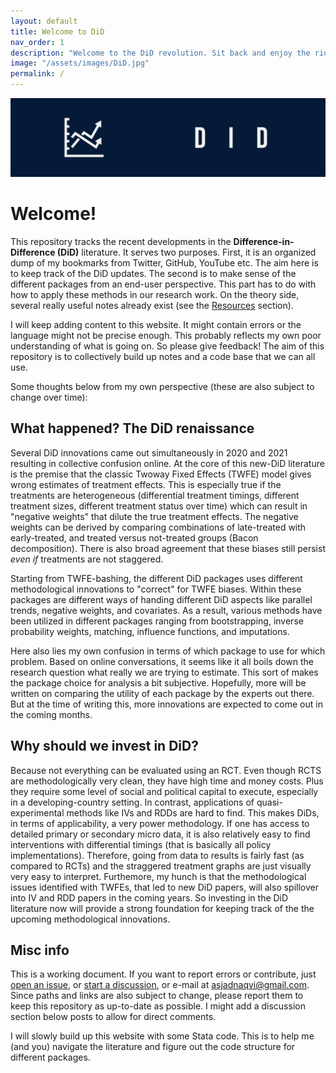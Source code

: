 ```yaml
---
layout: default
title: Welcome to DiD
nav_order: 1
description: "Welcome to the DiD revolution. Sit back and enjoy the ride."
image: "/assets/images/DiD.jpg"
permalink: /
---
```


<img src="./assets/images/DiD_banner.jpg">

# Welcome!

This repository tracks the recent developments in the **Difference-in-Difference (DiD)** literature. It serves two purposes. First, it is an organized dump of my bookmarks from Twitter, GitHub, YouTube etc. The aim here is to keep track of the DiD updates. The second is to make sense of the different packages from an end-user perspective. This part has to do with how to apply these methods in our research work. On the theory side, several really useful notes already exist (see the [Resources](https://asjadnaqvi.github.io/DiD/docs/resources) section).

I will keep adding content to this website. It might contain errors or the language might not be precise enough. This probably reflects my own poor understanding of what is going on. So please give feedback! The aim of this repository is to collectively build up notes and a code base that we can all use.

Some thoughts below from my own perspective (these are also subject to change over time):


## What happened? The DiD renaissance

Several DiD innovations came out simultaneously in 2020 and 2021 resulting in collective confusion online. At the core of this new-DiD literature is the premise that the classic Twoway Fixed Effects (TWFE) model gives wrong estimates of treatment effects. This is especially true if the treatments are heterogeneous (differential treatment timings, different treatment sizes, different treatment status over time) which can result in "negative weights" that dilute the true treatment effects. The negative weights can be derived by comparing combinations of late-treated with early-treated, and treated versus not-treated groups (Bacon decomposition). There is also broad agreement that these biases still persist *even if* treatments are not staggered. 

Starting from TWFE-bashing, the different DiD packages uses different methodological innovations to "correct" for TWFE biases. Within these packages are different ways of handing different DiD aspects like parallel trends, negative weights, and covariates. As a result, various methods have been utilized in different packages ranging from bootstrapping, inverse probability weights, matching, influence functions, and imputations. 

Here also lies my own confusion in terms of which package to use for which problem. Based on online conversations, it seems like it all boils down the research question what really we are trying to estimate. This sort of makes the package choice for analysis a bit subjective. Hopefully, more will be written on comparing the utility of each package by the experts out there. But at the time of writing this, more innovations are expected to come out in the coming months.


## Why should we invest in DiD?

Because not everything can be evaluated using an RCT. Even though RCTS are methodologically very clean, they have high time and money costs. Plus they require some level of social and political capital to execute, especially in a developing-country setting. In contrast, applications of quasi-experimental methods like IVs and RDDs are hard to find. This makes DiDs, in terms of applicability, a very power methodology. If one has access to detailed primary or secondary micro data, it is also relatively easy to find interventions with differential timings (that is basically all policy implementations). Therefore, going from data to results is fairly fast (as compared to RCTs) and the straggered treatment graphs are just visually very easy to interpret. Furthemore, my hunch is that the methodological issues identified with TWFEs, that led to new DiD papers, will also spillover into IV and RDD papers in the coming years. So investing in the DiD literature now will provide a strong foundation for keeping track of the the upcoming methodological innovations.


## Misc info

This is a working document. If you want to report errors or contribute, just [open an issue](https://github.com/AsjadNaqvi/DiD/issues), or [start a discussion](https://github.com/asjadnaqvi/DiD/discussions), or e-mail at asjadnaqvi@gmail.com. Since paths and links are also subject to change, please report them to keep this repository as up-to-date as possible. I might add a discussion section below posts to allow for direct comments.

I will slowly build up this website with some Stata code. This is to help me (and you) navigate the literature and figure out the code structure for different packages.



